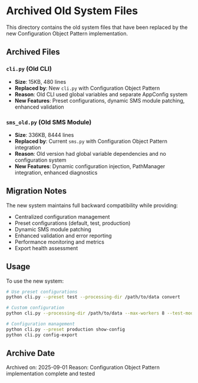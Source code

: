 # Archived Old System Files

This directory contains the old system files that have been replaced by the new Configuration Object Pattern implementation.

## Archived Files

### `cli.py` (Old CLI)
- **Size**: 15KB, 480 lines
- **Replaced by**: New `cli.py` with Configuration Object Pattern
- **Reason**: Old CLI used global variables and separate AppConfig system
- **New Features**: Preset configurations, dynamic SMS module patching, enhanced validation

### `sms_old.py` (Old SMS Module)
- **Size**: 336KB, 8444 lines
- **Replaced by**: Current `sms.py` with Configuration Object Pattern integration
- **Reason**: Old version had global variable dependencies and no configuration system
- **New Features**: Dynamic configuration injection, PathManager integration, enhanced diagnostics

## Migration Notes

The new system maintains full backward compatibility while providing:
- Centralized configuration management
- Preset configurations (default, test, production)
- Dynamic SMS module patching
- Enhanced validation and error reporting
- Performance monitoring and metrics
- Export health assessment

## Usage

To use the new system:
```bash
# Use preset configurations
python cli.py --preset test --processing-dir /path/to/data convert

# Custom configuration
python cli.py --processing-dir /path/to/data --max-workers 8 --test-mode convert

# Configuration management
python cli.py --preset production show-config
python cli.py config-export
```

## Archive Date
Archived on: 2025-09-01
Reason: Configuration Object Pattern implementation complete and tested
